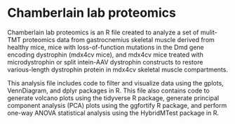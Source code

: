 # Chamberlain lab proteomics

Chamberlain lab proteomics is an R file created to analyze a set of mulit-TMT proteomics data from gastrocnemius skeletal muscle derived from healthy mice, mice with
loss-of-function mutations in the Dmd gene encoding dystrophin (mdx4cv mice), and mdx4cv mice treated with microdystrophin or split intein-AAV dystrophin constructs to restore various-length dystrophin protein 
in mdx4cv skeletal muscle compartments.

This analysis file includes code to filter and visualize data using the gplots, VennDiagram, and dplyr packages in R.
This file also contains code to generate volcano plots using the tidyverse R package, generate principal component analysis (PCA) plots using the ggfortify R package, and perform one-way ANOVA statistical analysis
using the HybridMTest package in R.
